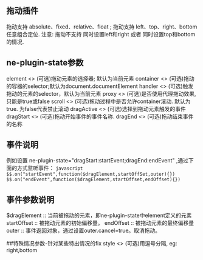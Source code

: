 ## 拖动插件
拖动支持 absolute、fixed、relative、float ;
拖动支持 left、top、right、bottom 任意组合定位.
注意: 拖动不支持 同时设置left和right 或者 同时设置top和bottom 的情况.

## ne-plugin-state参数
element <<String>> (可选)拖动元素的选择器; 默认为当前元素
container <<String>> (可选)拖动的容器的selector;默认为document.documentElement
handler <<String>> (可选)触发拖动的元素的selector，默认为当前元素
proxy <<Boolean>>  (可选)是否使用代理拖动效果,只能是true或false
scroll <<bool>> (可选)拖动过程中是否允许container滚动. 默认为true. 为false代表禁止滚动
dragActive <<String>> (可选)选择到拖动元素触发的事件
dragStart <<String>> (可选)拖动开始事件的事件名称.
dragEnd  <<String>> (可选)拖动结束事件的名称

## 事件说明
例如设置 ne-plugin-state="dragStart:startEvent;dragEnd:endEvent"  ,通过下面的方式监听事件：
``javascript
$$.on("startEvent",function($dragElement,startOffSet,outer){})
$$.on("endEvent",function($dragElement,startOffset,endOffset){})
``

## 事件参数说明
$dragElement :: 当前被拖动的元素，即ne-plugin-state中element定义的元素
startOffset :: 被拖动元素的初始偏移量。
endOffset  ::  被拖动元素的最终偏移量
outer :: 事件返回对象，通过设置outer.cancel=true。取消拖动。

##特殊情况参数-针对某些特出情况的fix
style <<String>> (可选)用逗号分隔, eg: right,bottom
